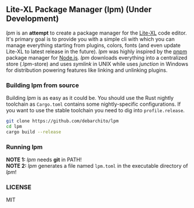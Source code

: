 ## Lite-XL Package Manager (lpm) (Under Development)

*lpm* is an **attempt** to create a package manager for the [Lite-XL](https://github.com/lite-xl/lite-xl) code editor. It's primary goal is to provide you with a simple cli with which you can manage everything starting from plugins, colors, fonts (and even update Lite-XL to latest release in the future). *lpm* was highly inspired by the [pnpm](https://github.com/pnpm/pnpm) package manager for [Node.js](https://nodejs.org). *lpm* downloads everything into a centralized store (.lpm-store) and uses *symlink* in UNIX while uses *junction* in Windows for distribution powering features like linking and unlinking plugins.

### Building lpm from source

Building *lpm* is as easy as it could be. You should use the Rust nightly toolchain as `Cargo.toml` contains some nightly-specific configurations. If you want to use the stable toolchain you need to dig into `profile.release`.
```bash
git clone https://github.com/debarchito/lpm
cd lpm
cargo build --release
```
### Running lpm

**NOTE 1:** *lpm* needs **git** in PATH! <br>
**NOTE 2:** *lpm* generates a file named `lpm.toml` in the executable directory of *lpm*!

### LICENSE
MIT